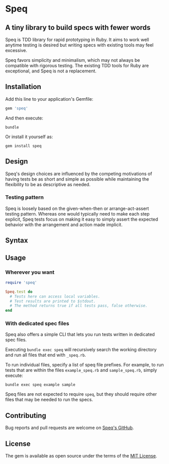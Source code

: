 # Speq

## A tiny library to build specs with fewer words

Speq is TDD library for rapid prototyping in Ruby. It aims to work well anytime testing is desired but writing specs with existing tools may feel excessive.

Speq favors simplicity and minimalism, which may not always be compatible with rigorous testing. The existing TDD tools for Ruby are exceptional, and Speq is not a replacement.

## Installation

Add this line to your application's Gemfile:

```ruby
gem 'speq'
```

And then execute:

    bundle

Or install it yourself as:

    gem install speq

## Design

Speq's design choices are influenced by the competing motivations of having tests be as short and simple as possible while maintaining the flexibility to be as descriptive as needed.

### Testing pattern

Speq is loosely based on the given-when-then or arrange-act-assert testing pattern. Whereas one would typically need to make each step explicit, Speq tests focus on making it easy to simply assert the expected behavior with the arrangement and action made implicit.

## Syntax

## Usage

### Wherever you want

```ruby
require 'speq'

Speq.test do
  # Tests here can access local variables.
  # Test results are printed to $stdout.
  # The method returns true if all tests pass, false otherwise.
end
```

### With dedicated spec files

Speq also offers a simple CLI that lets you run tests written in dedicated spec files.

Executing `bundle exec speq` will recursively search the working directory and run all files that end with `_speq.rb`.

To run individual files, specify a list of speq file prefixes. For example, to run tests that are within the files `example_speq.rb` and `sample_speq.rb`, simply execute:

    bundle exec speq example sample

Speq files are not expected to require `speq`, but they should require other files that may be needed to run the specs.

## Contributing

Bug reports and pull requests are welcome on [Speq's GitHub](https://github.com/znrm/speq).

## License

The gem is available as open source under the terms of the [MIT License](https://opensource.org/licenses/MIT).
